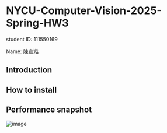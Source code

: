 # NYCU-Computer-Vision-2025-Spring-HW3
student ID: 111550169

Name: 陳宣澔

## Introduction


## How to install


## Performance snapshot
![image](https://github.com/Jonathas2127/pictures/blob/main/%E8%9E%A2%E5%B9%95%E6%93%B7%E5%8F%96%E7%95%AB%E9%9D%A2%202025-05-27%20185154.png)
